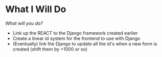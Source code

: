 # What I Will Do
*What will you do?*

- Link up the REACT to the Django framework created earlier
- Create a linear id system for the frontend to use with Django
- (Eventually) link the Django to update all the id's when a new form is created (shift them by +1000 or so)
